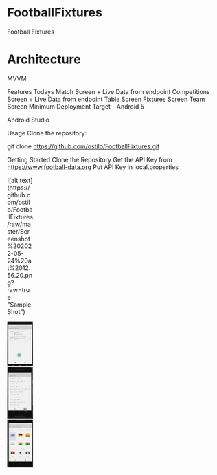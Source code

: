 # FootballFixtures
Football Fixtures

# Architecture
MVVM

Features
Todays Match Screen + Live Data from endpoint
Competitions Screen + Live Data from endpoint
Table Screen
Fixtures Screen
Team Screen
Minimum Deployment Target - Android 5

Android Studio

Usage
Clone the repository:

git clone https://github.com/ostilo/FootballFixtures.git

 
Getting Started
Clone the Repository
Get the API Key from https://www.football-data.org
Put API Key in local.properties 

<div style="width:60px ; height:60px">
![alt text](https://github.com/ostilo/FootballFixtures/raw/master/Screenshot%202022-05-24%20at%2012.56.20.png?raw=true "Sample Shot")
<div>


![alt text](https://github.com/ostilo/FootballFixtures/raw/master/Screenshot%202022-05-24%20at%2012.56.20.png?raw=true)
![alt text](https://github.com/ostilo/FootballFixtures/raw/master/Screenshot%202022-05-24%20at%2012.56.30.png?raw=true)
![alt text](https://github.com/ostilo/FootballFixtures/raw/master/Screenshot%202022-05-24%20at%2013.14.07.png?raw=true)
